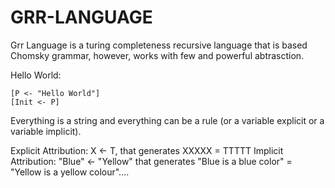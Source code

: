 # GRR-LANGUAGE

Grr Language is a turing completeness recursive language that is based Chomsky grammar, however, works with few and powerful abtrasction.

Hello World:

```
[P <- "Hello World"]
[Init <- P]
```

Everything is a string and everything can be a rule (or a variable explicit or a variable implicit).

Explicit Attribution:
X <- T, that generates XXXXX = TTTTT
Implicit Attribution:
"Blue" <- "Yellow" that generates "Blue is a blue color" = "Yellow is a yellow colour"....
